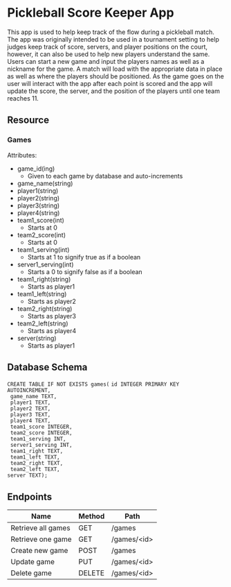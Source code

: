 # Pickleball Score Keeper App 

This app is used to help keep track of the flow during a pickleball match. The app was originally intended to be used in a tournament setting to help judges keep track of score, servers, and player positions on the court, however, it can also be used to help new players understand the same. Users can start a new game and input the players names as well as a nickname for the game. A match will load with the appropriate data in place as well as where the players should be positioned. As the game goes on the user will interact with the app after each point is scored and the app will update the score, the server, and the position of the players until one team reaches 11.

## Resource

### Games

Attributes:
* game_id(ing)
    * Given to each game by database and auto-increments
* game_name(string)
* player1(string)
* player2(string)
* player3(string)
* player4(string)
* team1_score(int)
    * Starts at 0
* team2_score(int)
    * Starts at 0
* team1_serving(int)
    * Starts at 1 to signify true as if a boolean
* server1_serving(int)
    * Starts a 0 to signify false as if a boolean
* team1_right(string)
    * Starts as player1
* team1_left(string)
    * Starts as player2
* team2_right(string)
    * Starts as player3
* team2_left(string)
    * Starts as player4
* server(string)
    * Starts as player1

## Database Schema
```CREATE TABLE IF NOT EXISTS games(```
```id INTEGER PRIMARY KEY AUTOINCREMENT,```  
``` game_name TEXT,```  
``` player1 TEXT,```  
``` player2 TEXT,```  
``` player3 TEXT,```  
``` player4 TEXT,```  
``` team1_score INTEGER,```  
``` team2_score INTEGER,```  
``` team1_serving INT,```  
``` server1_serving INT,```  
``` team1_right TEXT,```  
``` team1_left TEXT,```  
``` team2_right TEXT,```  
``` team2_left TEXT,```  
``` server TEXT); ```  

## Endpoints
Name | Method | Path
------------ | ------------ | ------------
Retrieve all games | GET | /games
Retrieve one game | GET | /games/&lt;id&gt;
Create new game | POST | /games
Update game | PUT | /games/&lt;id&gt;
Delete game | DELETE | /games/&lt;id&gt;